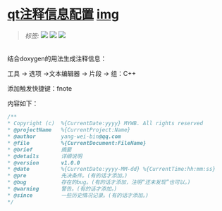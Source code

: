# [qt注释信息配置](./)  [img](./img)     

> ######  _标签:_   ![](https://img.shields.io/badge/技术类-yellowgreen.svg) ![](https://img.shields.io/badge/QtQuick-自动注释-blue.svg) [![](https://img.shields.io/badge/链接-doxygen注释规范-brightgreen.svg)](https://blog.csdn.net/weixin_33754744/article/details/113382835?utm_medium=distribute.pc_relevant_t0.none-task-blog-2%7Edefault%7ECTRLIST%7Edefault-1.no_search_link&depth_1-utm_source=distribute.pc_relevant_t0.none-task-blog-2%7Edefault%7ECTRLIST%7Edefault-1.no_search_link) 
>

结合doxygen的用法生成注释信息：

工具 -> 选项 ->文本编辑器 -> 片段 -> 组：C++ 

添加触发快捷键：fnote

内容如下：

```C++
/** 
* Copyright (c)  %{CurrentDate:yyyy} MYWB. All rights reserved
* @projectName   %{CurrentProject:Name} 
* @author        yang-wei-bin@qq.com
* @file          %{CurrentDocument:FileName}
* @brief         摘要 
* @details       详细说明 
* @version       v1.0.0
* @date          %{CurrentDate:yyyy-MM-dd} %{CurrentTime:hh:mm:ss}
* @pre           先决条件。(有的话才添加。)
* @bug           存在的bug。(有的话才添加，注明“还未发现”也可以。)
* @warning       警告。(有的话才添加。)
* @since         一些历史情况记录。(有的话才添加。)
*/
```

